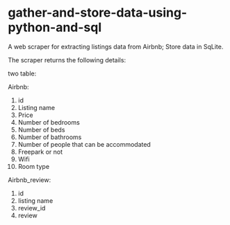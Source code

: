 # gather-and-store-data-using-python-and-sql

A web scraper for extracting listings data from Airbnb; Store data in SqLite.

The scraper returns the following details:

two table:
 
 Airbnb:
1.  id
2.  Listing name
3.  Price
4.  Number of bedrooms
5.  Number of beds
6.  Number of bathrooms
7.  Number of people that can be accommodated
8.  Freepark or not
9.  Wifi
10. Room type


 Airbnb_review:
1.  id
2.  listing name
3.  review_id
4.  review



